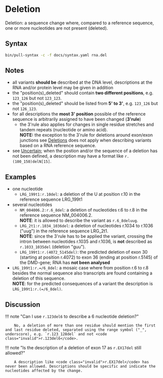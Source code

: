 # Deletion

<!-- ## Definition -->

Deletion: a sequence change where, compared to a reference sequence, one or more nucleotides are not present (deleted).

## Syntax

```sh exec="true"
bin/pull-syntax -c -f docs/syntax.yaml rna.del
```

## Notes

- all variants **should be** described at the DNA level, descriptions at the RNA and/or protein level may be given in addition
- the "position(s)\_deleted" should contain **two different positions**, e.g. `123_126` but not `123_123`.
- the "position(s)\_deleted" should be listed from **5' to 3'**, e.g. `123_126` but not `126_123`.
- for all descriptions the **most 3' position** possible of the reference sequence is arbitrarily assigned to have been changed (**3'rule**)
    - the 3'rule also applies for changes in single residue stretches and tandem repeats (nucleotide or amino acid).<br>
      **NOTE:** the exception to the 3'rule for deletions around exon/exon junctions see [Deletions](../DNA/deletion.md) does not apply when describing variants based on a RNA reference sequence.
- see [Uncertain](../uncertain.md); when the postion and/or the sequence of a deletion has not been defined, a description may have a format like `r.(100_150)delN[15]`.

## Examples

- one nucleotide
    - `LRG_199t1:r.10del`: a deletion of the U at position r.10 in the reference sequence LRG_199t1
- several nucleotides
    - `NM_004006.2:r.6_8del`: a deletion of nucleotides r.6 to r.8 in the reference sequence NM_004006.2.<br>
      **NOTE**: it is allowed to describe the variant as <code class="invalid">r.6_8deluug</code>.
    - `LRG_2t1:r.1034_1036del`: a deletion of nucleotides r.1034 to r.1036 ("uug") in the reference sequence LRG_2t1.<br>
      **NOTE**: since the 3'rule has to be applied the variant, crossing the intron between nucleotides r.1035 and r.1036, is **not** described as <code class="invalid">r.1033_1035del</code> (deletion "guu").
    - `LRG_199t1:r.(4072_5145del)`: the predicted deletion of exon 30 (starting at position r.4072) to exon 36 (ending at position r.5145) of the DMD-gene; RNA has **not been analysed**
- `LRG_199t1:r.=/6_8del`: a mosaic case where from position r.6 to r.8 besides the normal sequence also transcripts are found containing a deletion of this sequence.<br>
  **NOTE**: for the predicted consequences of a variant the description is `LRG_199t1:r.(=/6_8del)`.

## Discussion

!!! note "Can I use <code class="invalid">r.123del6</code> to describe a 6 nucleotide deletion?"

        No, a deletion of more than one residue should mention the first and last residue deleted, separated using the range symbol ("_", underscore), e.g. `r.123_128del` and not <code class="invalid">r.123del6</code>.

!!! note "Is the description of a deletion of exon 17 as <code class="invalid">r.EX17del</code> still allowed?"

        A description like <code class="invalid">r.EX17del</code> has never been allowed. Descriptions should be specific and indicate the nucleotides affected by the change.
